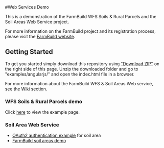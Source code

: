 #Web Services Demo

This is a demonstration of the FarmBuild WFS Soils & Rural Parcels and the Soil Areas Web Service project.

For more information on the FarmBuild project and its registration process, please visit the <a href="http://farmbuild.github.io/farmbuild/">FarmBuild website</a>.

## Getting Started

To get you started simply download this repository using <a href="https://github.com/FarmBuild/farmbuild-web-services-demo/archive/master.zip" target="_blank">"Download ZIP"</a> on the right side of this page.
Unzip the downloaded folder and go to "examples/angularjs/" and open the index.html file in a browser.

For more information about the FarmBuild WFS & Soil Areas Web service, see the <a href="https://github.com/FarmBuild/farmbuild-web-services-demo/wiki" target="_blank">Wiki</a> section.

### WFS Soils & Rural Parcels demo
Click <a href="https://rawgit.com/FarmBuild/farmbuild-web-services-demo/master/examples/angularjs/farmbuild-wfs/index.html" target="_blank">here</a> to view the example page.

### Soil Area Web Service
* <a href="https://rawgit.com/FarmBuild/farmbuild-web-services-demo/master/examples/angularjs/farmbuild-oauth/index.html" target="_blank">OAuth2 authentication example</a> for soil area
* <a href="https://rawgit.com/FarmBuild/farmbuild-web-services-demo/master/examples/angularjs/farmbuild-soil/index.html" target="_blank">FarmBuild soil areas demo</a>




